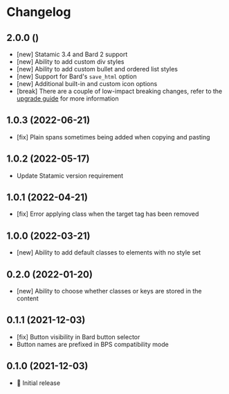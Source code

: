 # Changelog

## 2.0.0 ()

- [new] Statamic 3.4 and Bard 2 support
- [new] Ability to add custom div styles
- [new] Ability to add custom bullet and ordered list styles
- [new] Support for Bard's `save_html` option
- [new] Additional built-in and custom icon options
- [break] There are a couple of low-impact breaking changes, refer to the [upgrade guide](https://jacksleight.github.io/statamic-bard-texstyle/upgrade-1-0-to-2-0.html) for more information

## 1.0.3 (2022-06-21)

- [fix] Plain spans sometimes being added when copying and pasting

## 1.0.2 (2022-05-17)

- Update Statamic version requirement

## 1.0.1 (2022-04-21)

- [fix] Error applying class when the target tag has been removed

## 1.0.0 (2022-03-21)

- [new] Ability to add default classes to elements with no style set

## 0.2.0 (2022-01-20)

- [new] Ability to choose whether classes or keys are stored in the content

## 0.1.1 (2021-12-03)

- [fix] Button visibility in Bard button selector
- Button names are prefixed in BPS compatibility mode

## 0.1.0 (2021-12-03)

- 🚀 Initial release
